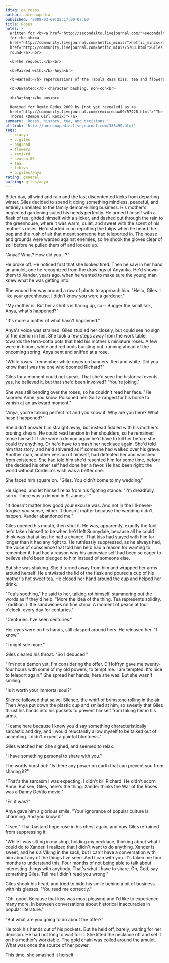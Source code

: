 ```yaml
---
idtag: ga_roses
author: antennapedia
published: '2008-03-09T22:17:00-07:00'
title: Roses
notes: >
  Written for <b><a href="http://secondalto.livejournal.com/">secondalto</a></b>
  for the <b><a
  href="http://community.livejournal.com/hetfic_minis/">hetfic_minis</a></b> <a
  href="http://community.livejournal.com/hetfic_minis/5763.html">Giles
  round</a>.<br>

  <b>The request:</b><br>

  <b>Paired with:</b> Anya<br>

  <b>Wanted:</b> repercussions of the Tabula Rasa kiss, tea and flowers<br>

  <b>Unwanted:</b> character bashing, non-con<br>

  <b>Rating:</b> any<br>

  Remixed for Remix Redux 2009 by [not yet revealed] as <a
  href="http://community.livejournal.com/remixredux09/57428.html">"The Path of
  Thorns (Demon Girl Remix)"</a>
summary: 'Roses, history, tea, and decisions.'
altlink: 'http://antennapedia.livejournal.com/333499.html'
tags:
  - c:anya
  - c:giles
  - england
  - flowers
  - remixed
  - season:06
  - tea
  - f:btvs
  - p:giles/anya
rating: general
pairing: giles/anya
---
```

Bitter day, all wind and rain and the last discontented kicks from departing winter. Giles decided to spend it doing something mindless, peaceful, and entirely unrelated to the family demon-killing business. His mother's neglected gardening suited his needs perfectly. He armed himself with a flask of tea, girded himself with a slicker, and dashed out through the rain to the greenhouse, where it was warm, quiet, and sweet with the scent of his mother's roses. He'd started in on repotting the tulips when he heard the pop and the rush of air that meant someone had teleported in. The house and grounds were warded against enemies, so he shook the gloves clear of soil before he pulled them off and looked up. 

"Anya? What? How did you--?" 

He broke off. He noticed first that she looked tired. Then he saw in her hand an amulet, one he recognized from the drawings of Anyanka. He'd shown them to Xander, years ago, when he wanted to make sure the young man knew what he was getting into. 

She wound her way around a row of plants to approach him. "Hello, Giles. I like your greenhouse. I didn't know you were a gardener."

"My mother is. But her arthritis is flaring up, so-- Bugger the small talk, Anya, what's happened?"

"It's more a matter of what hasn't happened." 

Anya's voice was strained. Giles studied her closely, but could see no sign of the demon in her. She took a few steps away from the work table, towards the terra-cotta pots that held his mother's miniature roses. A few were in bloom, white and red buds bursting out, running ahead of the oncoming spring. Anya bent and sniffed at a rose.

"White roses. I remember white roses on banners. Red and white. Did you know that I was the one who doomed Richard?"

Giles for a moment could not speak. That she'd seen the historical events, yes, he believed it, but that she'd been involved? "You're joking."

She was still bending over the roses, so he couldn't read her face. "He scorned Anne, you know. Poisoned her. So I arranged for his horse to vanish at an awkward moment."

"Anya, you're talking perfect rot and you know it. Why are you here? What hasn't happened?"

She didn't answer him straight away, but instead fiddled with his mother's pruning shears. He could read tension in her shoulders, so he remained tense himself. If she were a demon again he'd have to kill her before she could try anything. Or he'd have to smash her necklace again. She'd told him that story, and he'd shivered as if someone had walked over his grave. Another man, another version of himself, had defeated her and vanished from existence. She had told him she'd resented him for some time, before she decided his other self had done her a favor. He had been right: the world without Cordelia's wish was a better one.

She faced him square on. "Giles. You didn't come to my wedding."

He sighed, and let himself relax from his fighting stance. "I'm dreadfully sorry. There was a demon in St James--"

"It doesn't matter how good your excuse was. And not in the I'll-never-forgive-you sense, either. It doesn't matter because the wedding didn't happen. Xander abandoned me."

Giles opened his mouth, then shut it. He was, apparently, exactly the fool he'd taken himself to be when he'd left Sunnydale, because all he could think was that at last he had a chance. That kiss had stayed with him far longer than it had any right to. He ruthlessly suppressed, as he always had, the voice of conscience that told him he'd had a reason for wanting to remember it, had had a reason why his amnesiac self had been so eager to believe she'd been pledged to him instead of someone else.

But she was shaking. She'd turned away from him and wrapped her arms around herself. He untwisted the lid of the flask and poured a cup of his mother's hot sweet tea. He closed her hand around the cup and helped her drink.

"Tea's soothing," he said to her, talking rot himself, stammering out the words as if they'd help. "More the idea of the thing. Tea represents solidity. Tradition. Little sandwiches on fine china. A moment of peace at four o'clock, every day for centuries."

"Centuries. I've seen centuries." 

Her eyes were on his hands, still clasped around hers. He released her. "I know."

"I might see more."

Giles cleared his throat. "So I deduced."

"I'm not a demon yet. I'm considering the offer. D'Hoffryn gave me twenty-four hours with some of my old powers, to tempt me. I am tempted. It's nice to teleport again." She spread her hands; here she was. But she wasn't smiling.

"Is it worth your immortal soul?"

Silence followed that salvo. Silence, the whiff of brimstone rolling in the air. Then Anya put down the plastic cup and smiled at him, so sweetly that Giles thrust his hands into his pockets to prevent himself from taking her in his arms. 

"I came here because I knew you'd say something characteristically sarcastic and dry, and I would reluctantly allow myself to be talked out of accepting. I didn't expect a painful bluntness."

Giles watched her. She sighed, and seemed to relax.

"I have something personal to share with you."

The words burst out: "Is there any power on earth that can prevent you from sharing it?"

"That's the sarcasm I was expecting. I didn't kill Richard. He didn't scorn Anne. But see, Giles, here's the thing. Xander thinks the War of the Roses was a Danny DeVito movie."

"Er, it was?"

Anya gave him a glorious smile. "Your ignorance of popular culture is charming. And you know it."

"I see." That bastard hope rose in his chest again, and now Giles refrained from suppressing it. 

"While I was sitting in my shop, holding my necklace, thinking about what I could do to Xander, I realized that I didn't want to do anything. Xander is sweet, and he's a Viking in the sack, but I can't have a conversation with him about any of the things I've seen. And I can with you. It's taken me four months to understand this. Four months of not being able to talk about interesting things with anybody. That's what I have to share. Oh, God, say something Giles. Tell me I didn't read you wrong."

Giles shook his head, and tried to hide his smile behind a bit of business with his glasses. "You read me correctly."

"Oh, good. Because that kiss was most pleasing and I'd like to experience many more. In between conversations about historical inaccuracies in popular literature."

"But what are you going to do about the offer?"

He took his hands out of his pockets. But he held off, barely, waiting for her decision. He had not long to wait for it. She lifted the necklace off and set it on his mother's worktable. The gold chain was coiled around the amulet. What was once the source of her power. 

This time, she smashed it herself.
